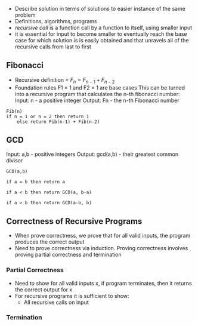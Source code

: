 - Describe solution in terms of solutions to easier instance of the same problem
- Definitions, algorithms, programs
- *recursive call* is a function call by a function to itself, using smaller input
- it is essential for input to become smaller to eventually reach the base case for which solution is is easily obtained and that unravels all of the recursive calls from last to first


## Fibonacci
- Recursive definition = $F_{n} = F_{n-1} + F_{n-2}$
- Foundation rules F1 = 1 and F2 = 1 are base cases
This can be turned into a recursive program that calculates the n-th fibonacci number:
Input: n - a positive integer
Output: Fn - the n-th Fibonacci number
```
Fib(n)
if n = 1 or n = 2 then return 1
	else return Fib(n-1) + Fib(n-2)
```

## GCD
Input: a,b - positive integers
Output: gcd(a,b) - their greatest common divisor
```
GCD(a,b)

if a = b then return a

if a < b then return GCD(a, b-a)

if a > b then return GCD(a-b, b)

```

## Correctness of Recursive Programs
- When prove correctness, we prove that for all valid inputs, the program produces the correct output
- Need to prove correctness via induction. Proving correctness involves proving partial correctness and termination
### Partial Correctness
- Need to show for all valid inputs x, if program terminates, then it returns the correct output for x
- For recursive programs it is sufficient to show:
	- All recursive calls on input 
### Termination